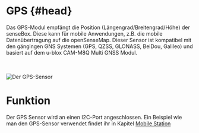 # GPS {#head}
<div class="description">Das GPS-Modul empfängt die Position (Längengrad/Breitengrad/Höhe) der senseBox. Diese kann für mobile Anwendungen, z.B. die mobile Datenübertragung auf die openSenseMap. Dieser Sensor ist kompatibel mit den gängingen GNS Systemen (GPS, QZSS, GLONASS, BeiDou, Galileo) und basiert auf dem u-blox CAM-M8Q Multi GNSS Modul.</div>

<div class="line">
    <br>
    <br>
</div>

![Der GPS-Sensor](../../../../pictures/gps%20top.png)

# Funktion

Der GPS Sensor wird an einen I2C-Port angeschlossen. Ein Beispiel wie man den GPS-Sensor verwendet findet ihr in Kapitel [Mobile Station]( https://sensebox.github.io/books-v2/edu/de/projekte/Mobile_Station.html)

